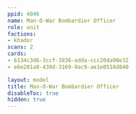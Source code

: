 ```yaml
---
ppid: 4046
name: Man-O-War Bombardier Officer
role: unit
factions:
- khador
scans: 2
cards:
- 6134c3d6-3ccf-3836-adda-ccc20da90e32
- e6e281a8-439d-3169-9ac9-ae1e0518d840

layout: model
title: Man-O-War Bombardier Officer
disableToc: true
hidden: true
---
```

